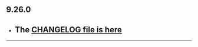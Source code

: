 ## 9.26.0

- ## The [CHANGELOG file is here](https://flutter-sound.canardoux.xyz/changelog.html)

-----------------------------------------------------------------------------------------------------------------------------------
